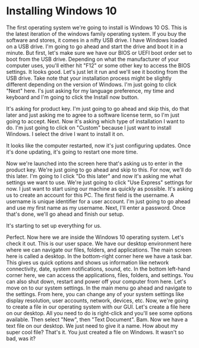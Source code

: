 # Installing Windows 10

The first operating system we're going to install is Windows 10 OS. This is the latest iteration of the windows family operating system. If you buy the software and stores, it comes in a nifty USB drive. I have Windows loaded on a USB drive. I'm going to go ahead and start the drive and boot it in a minute. But first, let's make sure we have our BIOS or UEFI boot order set to boot from the USB drive. Depending on what the manufacturer of your computer uses, you'll either hit "F12" or some other key to access the BIOS settings. It looks good. Let's just let it run and we'll see it booting from the USB drive. Take note that your installation process might be slightly different depending on the version of Windows. I'm just going to click "Next" here. I's just asking for my language preference, my time and keyboard and I'm going to click the Install now button.

It's asking for product key. I'm just going to go ahead and skip this, do that later and just asking me to agree to a software license term, so I'm just going to accept. Next. Now it's asking which type of installation I want to do. I'm just going to click on "Custom" because I just want to install Windows. I select the drive I want to install it on.

It looks like the computer restarted, now it's just configuring updates. Once it's done updating, it's going to restart one more time.

Now we're launched into the screen here that's asking us to enter in the product key. We're just going to go ahead and skip to this. For now, we'll do this later. I'm going to I click "Do this later" and now it's asking me what settings we want to use. We're just going to click "Use Express" settings for now. I just want to start using our machine as quickly as possible. It's asking us to create an account for this PC. The first field is the username. A username is unique identifier for a user account. I'm just going to go ahead and use my first name as my username. Next, I'll enter a password. Once that's done, we'll go ahead and finish our setup.

It's starting to set up everything for us.

Perfect. Now here we are inside the Windows 10 operating system. Let's check it out. This is our user space. We have our desktop environment here where we can navigate our files, folders, and applications. The main screen here is called a desktop. In the bottom-right corner here we have a task bar. This gives us quick options and shows us information like network connectivity, date, system notifications, sound, etc. In the bottom left-hand corner here, we can access the applications, files, folders, and settings. You can also shut down, restart and power off your computer from here. Let's move on to our system settings. In the main menu go ahead and navigate to the settings. From here, you can change any of your system settings like display resolution, user accounts, network, devices, etc. Now, we're going to create a file in our operating system with our GUI. Let's create a file here on our desktop. All you need to do is right-click and you'll see some options available. Then select "New", then "Text Document". Bam. Now we have a text file on our desktop. We just need to give it a name. How about my super cool file? That's it. You just created a file on Windows. It wasn't so bad, was it?